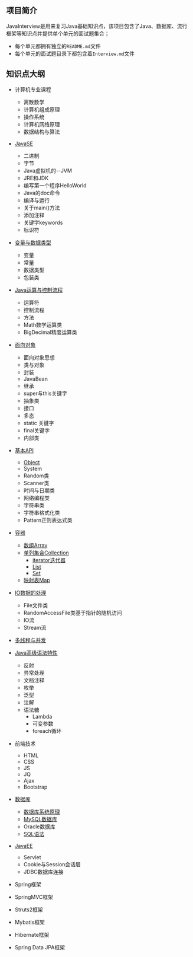 ## 项目简介

JavaInterview是用来复习Java基础知识点，该项目包含了Java、数据库、流行框架等知识点并提供单个单元的面试题集合；

- 每个单元都拥有独立的`README.md`文件
- 每个单元的面试题目录下都包含着`Interview.md`文件 

## 知识点大纲

- 计算机专业课程
	- 离散数学
	- 计算机组成原理
	- 操作系统
	- 计算机网络原理
	- 数据结构与算法

- [JavaSE](JavaSE/0Java基本常识/ReadMe.md)

	- 二进制
	- 字节
	- Java虚拟机的--JVM
	- JRE和JDK
	- 编写第一个程序HelloWorld
	- Java的doc命令
	- 编译与运行
	- 关于main()方法
	- 添加注释
	- 关键字keywords
	- 标识符
		
- [变量与数据类型](JavaSE/1变量与数据类型/ReadMe.md)

	- 变量
	- 常量
	- 数据类型
	- 包装类
		
- [Java运算与控制流程](JavaSE/2Java运算与控制流程/ReadMe.md)

	- 运算符
	- 控制流程
	- 方法
	- Math数学运算类
	- BigDecimal精度运算类
		
- [面向对象](JavaSE/3面向对象/ReadMe.md)

	- 面向对象思想
	- 类与对象
	- 封装
	- JavaBean
	- 继承
	- super与this关键字
	- 抽象类
	- 接口
	- 多态
	- static 关键字
	- final关键字
	- 内部类
		
- [基本API](JavaSE/4基本API/ReadMe.md)

	- [Object](JavaSE/4基本API/1.Object类/README.md)
	- System
	- Random类
	- Scanner类
	- 时间与日期类
	- 网络编程类
	- 字符串类
	- 字符串格式化类
	- Pattern正则表达式类
		
- [容器](JavaSE/5容器/ReadMe.md)

	- [数组Array](JavaSE/5容器/1.数组Array/ReadMe.md)
	- [单列集合Collection](JavaSE/5容器/2.单列集合Collection/iterator/ReadMe.md)
		- [iterator迭代器](JavaSE/5容器/2.单列集合Collection/ReadMe.md)
		- [List](JavaSE/5容器/2.单列集合Collection/List/ReadMe.md)
		- [Set](JavaSE/5容器/2.单列集合Collection/Set/ReadMe.md)
	- [映射表Map](JavaSE/5容器/3.映射表Map/ReadMe.md)
		
- [IO数据的处理](JavaSE/5容器/ReadMe.md)

	- File文件类
	- RandomAccessFile类基于指针的随机访问
	- IO流	
	- Stream流	
		
- [多线程与并发](JavaSE/5容器/ReadMe.md)
		
- [Java高级语法特性](JavaSE/5容器/ReadMe.md)
	- 反射
	- 异常处理
	- 文档注释
	- 枚举
	- 泛型
	- 注解
	- 语法糖
		- Lambda
		- 可变参数
		- foreach循环

- 前端技术
	- HTML
	- CSS
	- JS
	- JQ
	- Ajax
	- Bootstrap
	
- [数据库](数据库)

	- [数据库系统原理](数据库/1.数据库系统原理)
	- [MySQL数据库](数据库/2.MySQL)
	- Oracle数据库
	- [SQL语法](数据库/3.SQL语法)
	
- [JavaEE](JavaEE)
	- Servlet
	- Cookie与Session会话层
	- JDBC数据库连接
	
- Spring框架
- SpringMVC框架
- Struts2框架
- Mybatis框架
- Hibernate框架
- Spring Data JPA框架
